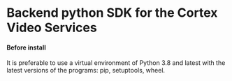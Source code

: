 # Backend python SDK for the Cortex Video Services 

#### Before install
It is preferable to use a virtual environment of Python 3.8 and latest 
with the latest versions of the programs: pip, setuptools, wheel.